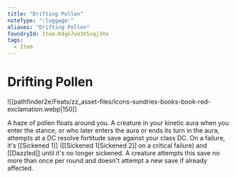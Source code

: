 ```yaml
---
title: "Drifting Pollen"
noteType: ":luggage:"
aliases: "Drifting Pollen"
foundryId: Item.K4gk7vU3X5xqj3Xo
tags:
  - Item
---
```


# Drifting Pollen
![[pathfinder2e/Feats/zz_asset-files/icons-sundries-books-book-red-exclamation.webp|150]]

A haze of pollen floats around you. A creature in your kinetic aura when you enter the stance, or who later enters the aura or ends its turn in the aura, attempts at a DC resolve fortitude save against your class DC. On a failure, it's [[Sickened 1]] ([[Sickened 1|Sickened 2]] on a critical failure) and [[Dazzled]] until it's no longer sickened. A creature attempts this save no more than once per round and doesn't attempt a new save if already affected.
